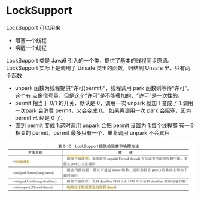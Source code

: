 # LockSupport

LockSupport 可以用来

- 阻塞一个线程
- 唤醒一个线程



LockSupport 类是 Java6 引入的一个类，提供了基本的线程同步原语。LockSupport 实际上是调用了 Unsafe 类里的函数，归结到 Unsafe 里，只有两个函数

- unpark 函数为线程提供“许可(permit)”，线程调用 park 函数则等待“许可”。这个有 点像信号量，但是这个“许可”是不能叠加的，“许可”是一次性的。
- permit 相当于 0/1 的开关，默认是 0，调用一次 unpark 就加 1 变成了 1.调用一次park 会消费 permit，又会变成 0。 如果再调用一次 park 会阻塞，因为 permit 已 经是 0 了。
- 直到 permit 变成 1.这时调用 unpark 会把 permit 设置为 1.每个线程都 有一个相关的 permit，permit 最多只有一个，重复调用 unpark 不会累积





![image-20200326220911476](../../../assets/image-20200326220911476.png)

